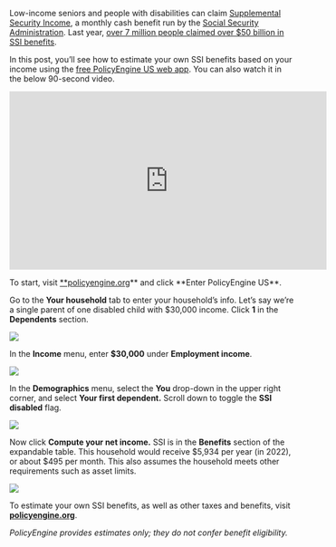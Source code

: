 Low-income seniors and people with disabilities can claim [Supplemental Security Income](https://www.ssa.gov/ssi/), a monthly cash benefit run by the [Social Security Administration](https://www.ssa.gov/). Last year, [over 7 million people claimed over $50 billion in SSI benefits](https://www.ssa.gov/budget/FY22Files/2022BO.pdf).

In this post, you’ll see how to estimate your own SSI benefits based on your income using the [free PolicyEngine US web app](http://policyengine.org/us). You can also watch it in the below 90-second video.

<center><iframe width="560" height="315" src="https://www.youtube.com/embed/hqId_2EJy9o" frameborder="0" allowfullscreen></iframe></center>

To start, visit [\*\*policyengine.org](https://policyengine.org/)** and click **Enter PolicyEngine US\*\*.

Go to the **Your household** tab to enter your household’s info. Let’s say we’re a single parent of one disabled child with $30,000 income. Click **1** in the **Dependents** section.

![](https://cdn-images-1.medium.com/max/4228/1*5HwxclNO_eVCNnzQH95MBA.png)

In the **Income** menu, enter **$30,000** under **Employment income**.

![](https://cdn-images-1.medium.com/max/4228/1*oZ3CRAEsSnrvyVyjNYOY4w.png)

In the **Demographics** menu, select the **You** drop-down in the upper right corner, and select **Your first dependent.** Scroll down to toggle the **SSI disabled** flag.

![](https://cdn-images-1.medium.com/max/4228/1*NL9U8j7SGxkDvV73kfUW8w.png)

Now click **Compute your net income.** SSI is in the **Benefits** section of the expandable table. This household would receive $5,934 per year (in 2022), or about $495 per month. This also assumes the household meets other requirements such as asset limits.

![](https://cdn-images-1.medium.com/max/4220/1*07anufgQuSoobtdMU0DUrQ.png)

To estimate your own SSI benefits, as well as other taxes and benefits, visit [**policyengine.org**](https://policyengine.org/).

_PolicyEngine provides estimates only; they do not confer benefit eligibility._
